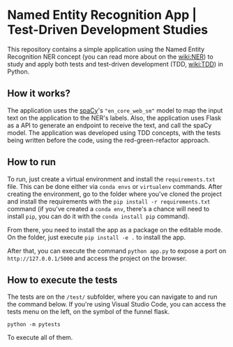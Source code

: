 # Named Entity Recognition App | Test-Driven Development Studies

This repository contains a simple application using the Named Entity Recognition NER concept 
(you can read more about on the [wiki:NER](https://en.wikipedia.org/wiki/Named-entity_recognition))
to study and apply both tests and test-driven development 
(TDD, [wiki:TDD](https://pt.wikipedia.org/wiki/Test-driven_development)) in Python.

## How it works?

The application uses the [spaCy](https://spacy.io/)'s `"en_core_web_sm"` model to map the input
text on the application to the NER's labels. Also, the application uses Flask as a API to generate 
an endpoint to receive the text, and call the spaCy model. The application was developed using TDD 
concepts, with the tests being written before the code, using the red-green-refactor approach.

## How to run

To run, just create a virtual environment and install the `requirements.txt` file. This can be done
either via `conda envs` or `virtualenv` commands. After creating the environment, go to the folder where
you've cloned the project and install the requirements with the `pip install -r requirements.txt` command
(if you've created a `conda env`, there's a chance will need to install `pip`, you can do it with 
the `conda install pip` command).

From there, you need to install the app as a package on the editable mode. 
On the folder, just execute `pip install -e .` to install the app.

After that, you can execute the command `python app.py` to expose a port on `http://127.0.0.1/5000` and access 
the project on the browser.

## How to execute the tests

The tests are on the `/test/` subfolder, where you can navigate to and run the command below. If you're
using Visual Studio Code, you can access the tests menu on the left, on the symbol of the funnel flask.

```
python -m pytests
```

To execute all of them.
